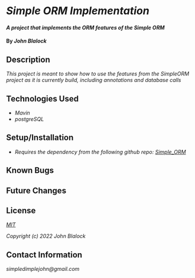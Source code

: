 # _Simple ORM Implementation_

#### _A project that implements the ORM features of the Simple ORM_
#### By _**John Blalock**_

## Description

_This project is meant to show how to use the features from the SimpleORM project as it is currently build, including annotations and database calls_

## Technologies Used

* _Mavin_
* _postgreSQL_

## Setup/Installation

* _Requires the dependency from the following github repo: [Simple_ORM](https://github.com/simpledimplejohn/simple_orm_p1)_

## Known Bugs

## Future Changes

## License

_[MIT](https://opensource.org/licenses/MIT)_

_Copyright (c) 2022 John Blalock_

## Contact Information

_simpledimplejohn@gmail.com_